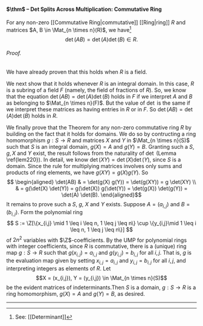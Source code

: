 #### $\thm$ – Det Splits Across Multiplication: Commutative Ring
For any non-zero [[Commutative Ring|commutative]] [[Ring|ring]] $R$  and matrices $A, B \in \Mat_{n \times n}(R)$, we have[^1] $$\det(AB) = \det(A) \det(B) \in R. $$

###### *Proof.* 
We have already proven that this holds when $R$ is a field.

We next show that it holds whenever $R$ is an integral domain. In this case, $R$ is a subring of a field $F$ (namely, the field of fractions of $R$). So, we know that  the equation $\det(AB) = \det(A) \det(B)$  holds in $F$ if we interpret $A$ and $B$ as belonging to $\Mat_{n \times n}(F)$. But the value of $\det$ is the same if we interpret these matrices as having entries in $R$ or in $F$. So $\det(AB) = \det(A) \det(B)$ holds in $R$. 

We finally prove that the Theorem for any non-zero commutative ring $R$ by building on the fact  that it holds for domains.  We do so by contructing a ring homomorphism $g: S \to R$ and
matrices $X$ and $Y$ in $\Mat_{n \times n}(S)$ such that $S$ is an integral domain, $g(X) = A$ and $g(Y) = B$. Granting such a $S, g, X$ and $Y$ exist, the result follows from the naturality of $\det$ (Lemma \ref{lem220}). In detail, we know $\det(XY) = \det(X) \det(Y)$, since $S$ is a domain.
Since the rule for multiplying matrices involves only sums and products of ring elements, we have $g(XY) = g(X)g(Y)$.   So$$
\begin{aligned}
  \det(AB) & = \det(g(X) g(Y)) 
   = \det(g(XY))  = g \det(XY) \\ 
   & = g(\det(X) \det(Y)) = g(\det(X)) g(\det(Y)) = \det(g(X)) \det(g(Y)) = \det(A) \det(B).
 \end{aligned}$$It remains to prove such a $S$, $g$, $X$ and $Y$ exists.  Suppose $A = (a_{i,j})$ and $B = (b_{i,j})$. 
Form the polynomial ring$$
  S := \Z[\{x_{i,j} \mid 1 \leq i \leq n, 1 \leq j \leq n\} \cup \{y_{i,j}\mid 1 \leq i \leq n, 1 \leq j \leq n\}]
  $$of $2 n^2$ variables with $\Z$-coefficients. By the UMP for polynomial rings with integer coefficients, since $R$ is commutative, there is a (unique) ring map $g: S \to R$ such that $g(x_{i,j}) = a_{i,j}$ and $g(y_{i,j}) = b_{i,j}$ for all $i,j$. That is, $g$ is the evaluation map given by setting $x_{i,j} = a_{i,j}$ and $y_{i,j} = b_{i,j}$ for all $i,j$, and interpreting integers as elements of $R$. Let $$X = (x_{i,j}), Y = (y_{i,j})  \in \Mat_{n \times n}(S)$$ be the evident matrices of indeterminants.Then $S$ is a domain, $g: S \to R$ is a ring homomorphism, $g(X) = A$ and $g(Y) = B$, as desired.
***

[^1]: See: [[Determinant]]